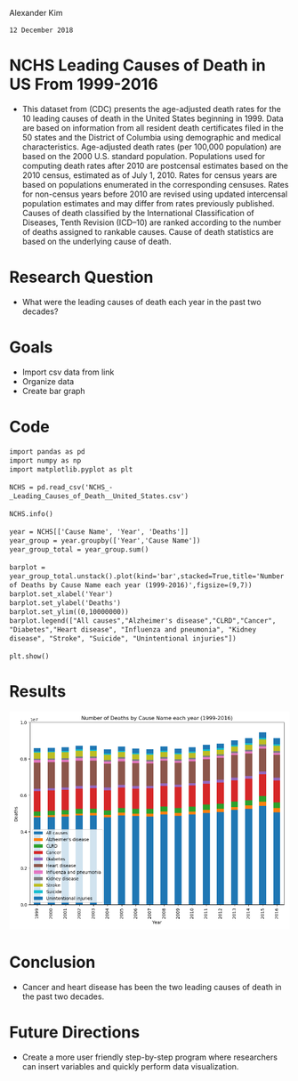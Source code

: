 Alexander Kim

    12 December 2018


# NCHS Leading Causes of Death in US From 1999-2016

-  This dataset from (CDC) presents the age-adjusted death rates for the 10 leading causes of death in the United States beginning in 1999. Data are based on information from all resident death certificates filed in the 50 states and the District of Columbia using demographic and medical characteristics. Age-adjusted death rates (per 100,000 population) are based on the 2000 U.S. standard population. Populations used for computing death rates after 2010 are postcensal estimates based on the 2010 census, estimated as of July 1, 2010. Rates for census years are based on populations enumerated in the corresponding censuses. Rates for non-census years before 2010 are revised using updated intercensal population estimates and may differ from rates previously published. Causes of death classified by the International Classification of Diseases, Tenth Revision (ICD–10) are ranked according to the number of deaths assigned to rankable causes. Cause of death statistics are based on the underlying cause of death.

# Research Question

- What were the leading causes of death each year in the past two decades? 

# Goals 
- Import csv data from link 
- Organize data
- Create bar graph

# Code

    import pandas as pd
    import numpy as np
    import matplotlib.pyplot as plt
    
    NCHS = pd.read_csv('NCHS_-_Leading_Causes_of_Death__United_States.csv')
    
    NCHS.info()
    
    year = NCHS[['Cause Name', 'Year', 'Deaths']]
    year_group = year.groupby(['Year','Cause Name'])
    year_group_total = year_group.sum()
    
    barplot = year_group_total.unstack().plot(kind='bar',stacked=True,title='Number of Deaths by Cause Name each year (1999-2016)',figsize=(9,7))
    barplot.set_xlabel('Year')
    barplot.set_ylabel('Deaths')
    barplot.set_ylim((0,10000000))
    barplot.legend(["All causes","Alzheimer's disease","CLRD","Cancer", "Diabetes","Heart disease", "Influenza and pneumonia", "Kidney disease", "Stroke", "Suicide", "Unintentional injuries"])
    
    plt.show()


# Results 

![img](https://raw.githubusercontent.com/BIOF309/group-project-ajk/master/%23deathsbycausenameyear_bargraph.png)


# Conclusion

- Cancer and heart disease has been the two leading causes of death in the past two decades.

# Future Directions

- Create a more user friendly step-by-step program where researchers can insert variables and quickly perform data visualization.
 
